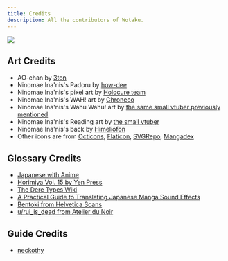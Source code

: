 ```yaml
---
title: Credits
description: All the contributors of Wotaku.
---
```


<script setup>
import Credits from './.vitepress/components/Credits.vue'
</script>

![](https://cdn.apollo.moe/img/credits.png)

<Credits />

## Art Credits

- AO-chan by [3ton](https://www.pixiv.net/en/artworks/110412826)
- Ninomae Ina'nis's Padoru by
  [how-dee](https://www.reddit.com/r/Padoru/comments/iu6jvx/ninomae_inanis_hololive/)
- Ninomae Ina'nis's pixel art by [Holocure team](https://holocure.fandom.com/wiki/Ninomae_Ina%27nis)
- Ninomae Ina'nis's WAH! art by [Chroneco](https://www.chroneco.moe/)
- Ninomae Ina'nis's Wahu Wahu! art by
  [the same small vtuber previously mentioned](https://twitter.com/ninomaeinanis/status/1652829909218373632)
- Ninomae Ina'nis's Reading art by
  [the small vtuber](https://twitter.com/ninomaeinanis/status/1340047328963510273)
- Ninomae Ina'nis's back by [Himeliofon](https://twitter.com/hmlf_/status/1581015485524545536)
- Other icons are from [Octicons](https://primer.github.io/octicons/),
  [Flaticon](https://www.flaticon.com/),
  [SVGRepo](https://www.svgrepo.com/),
  [Mangadex](https://mangadex.org/)

## Glossary Credits

- [Japanese with Anime](https://www.japanesewithanime.com/)
- [Horimiya Vol. 15 by Yen Press](https://yenpress.com/titles/9781975324735-horimiya-vol-15)
- [The Dere Types Wiki](https://the-dere-types.fandom.com/wiki/The_Dere_Types_Wiki)
- [A Practical Guide to Translating Japanese Manga Sound Effects](https://nomansguy.wordpress.com/2023/02/04/translating-manga-sfx-guide-part-1/)
- [Bentoki from Helvetica Scans](https://discord.com/users/91862190709014528)
- [u/rui_is_dead from Atelier du Noir](https://www.reddit.com/r/manga/comments/tc90d8/guys_can_you_explain_the_process_of/)

## Guide Credits

- [neckothy](https://gist.github.com/neckothy/6654f928fef87529646df3799f5e555a)
